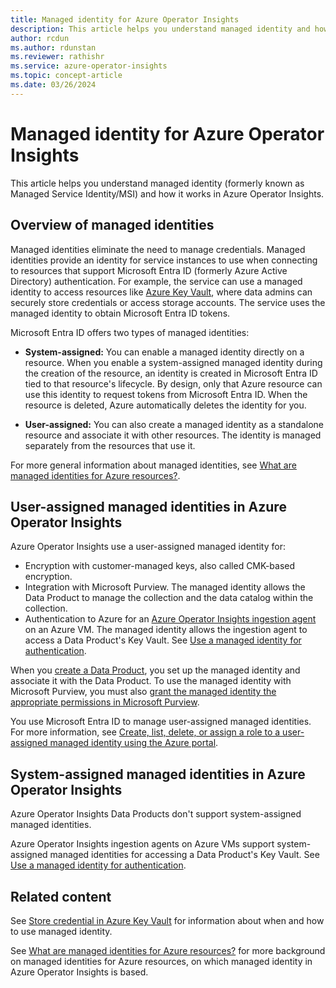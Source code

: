 ```yaml
---
title: Managed identity for Azure Operator Insights
description: This article helps you understand managed identity and how it works in Azure Operator Insights.
author: rcdun
ms.author: rdunstan
ms.reviewer: rathishr
ms.service: azure-operator-insights
ms.topic: concept-article
ms.date: 03/26/2024
---
```


# Managed identity for Azure Operator Insights

This article helps you understand managed identity (formerly known as Managed Service Identity/MSI) and how it works in Azure Operator Insights.

## Overview of managed identities

Managed identities eliminate the need to manage credentials. Managed identities provide an identity for service instances to use when connecting to resources that support Microsoft Entra ID (formerly Azure Active Directory) authentication. For example, the service can use a managed identity to access resources like [Azure Key Vault](../key-vault/general/overview.md), where data admins can securely store credentials or access storage accounts. The service uses the managed identity to obtain Microsoft Entra ID tokens.

Microsoft Entra ID offers two types of managed identities:

- **System-assigned:** You can enable a managed identity directly on a resource. When you enable a system-assigned managed identity during the creation of the resource, an identity is created in Microsoft Entra ID tied to that resource's lifecycle. By design, only that Azure resource can use this identity to request tokens from Microsoft Entra ID. When the resource is deleted, Azure automatically deletes the identity for you.

- **User-assigned:** You can also create a managed identity as a standalone resource and associate it with other resources. The identity is managed separately from the resources that use it.

For more general information about managed identities, see [What are managed identities for Azure resources?](/entra/identity/managed-identities-azure-resources/overview).

## User-assigned managed identities in Azure Operator Insights

Azure Operator Insights use a user-assigned managed identity for:

- Encryption with customer-managed keys, also called CMK-based encryption.
- Integration with Microsoft Purview. The managed identity allows the Data Product to manage the collection and the data catalog within the collection.
- Authentication to Azure for an [Azure Operator Insights ingestion agent](ingestion-agent-overview.md) on an Azure VM. The managed identity allows the ingestion agent to access a Data Product's Key Vault. See [Use a managed identity for authentication](set-up-ingestion-agent.md#use-a-managed-identity-for-authentication).

When you [create a Data Product](data-product-create.md), you set up the managed identity and associate it with the Data Product. To use the managed identity with Microsoft Purview, you must also [grant the managed identity the appropriate permissions in Microsoft Purview](purview-setup.md#access-and-set-up-your-microsoft-purview-account).

You use Microsoft Entra ID to manage user-assigned managed identities. For more information, see [Create, list, delete, or assign a role to a user-assigned managed identity using the Azure portal](/entra/identity/managed-identities-azure-resources/how-manage-user-assigned-managed-identities).

## System-assigned managed identities in Azure Operator Insights

Azure Operator Insights Data Products don't support system-assigned managed identities.

Azure Operator Insights ingestion agents on Azure VMs support system-assigned managed identities for accessing a Data Product's Key Vault. See [Use a managed identity for authentication](set-up-ingestion-agent.md#use-a-managed-identity-for-authentication).

## Related content

See [Store credential in Azure Key Vault](../data-factory/store-credentials-in-key-vault.md) for information about when and how to use managed identity.

See [What are managed identities for Azure resources?](/entra/identity/managed-identities-azure-resources/overview) for more background on managed identities for Azure resources, on which managed identity in Azure Operator Insights is based.

